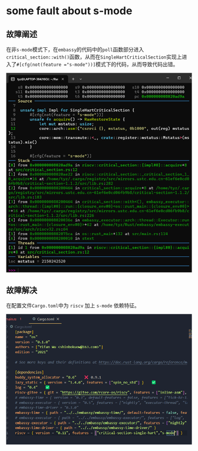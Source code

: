 # some fault about s-mode 

## 故障阐述

在非`s-mode`模式下，在`embassy`的代码中的`poll`函数部分进入`critical_section::with()`函数，从而在`SingleHartCriticalSection`实现上进入了`#[cfg(not(feature ="s-mode"))]`模式下的代码，从而导致代码出错。

![alt text](./resource/88cc266e7fabb37f2e70afee7128868.png)

## 故障解决

在配置文件`Cargo.toml`中为 `riscv` 加上 `s-mode` 依赖特征。

![alt text](./resource/s-mode.png)